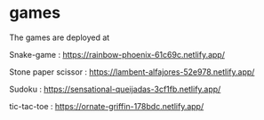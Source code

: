 # games
The games are deployed at 

Snake-game : https://rainbow-phoenix-61c69c.netlify.app/

Stone paper scissor : https://lambent-alfajores-52e978.netlify.app/

Sudoku : https://sensational-queijadas-3cf1fb.netlify.app/

tic-tac-toe : https://ornate-griffin-178bdc.netlify.app/

